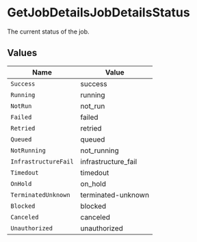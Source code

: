 # GetJobDetailsJobDetailsStatus

The current status of the job.


## Values

| Name                 | Value                |
| -------------------- | -------------------- |
| `Success`            | success              |
| `Running`            | running              |
| `NotRun`             | not_run              |
| `Failed`             | failed               |
| `Retried`            | retried              |
| `Queued`             | queued               |
| `NotRunning`         | not_running          |
| `InfrastructureFail` | infrastructure_fail  |
| `Timedout`           | timedout             |
| `OnHold`             | on_hold              |
| `TerminatedUnknown`  | terminated-unknown   |
| `Blocked`            | blocked              |
| `Canceled`           | canceled             |
| `Unauthorized`       | unauthorized         |